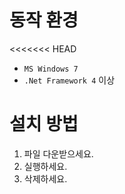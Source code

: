 # 동작 환경
<<<<<<< HEAD
* `MS Windows 7`
* `.Net Framework 4` 이상

# 설치 방법
1. 파일 다운받으세요.
2. 실행하세요.
3. 삭제하세요.